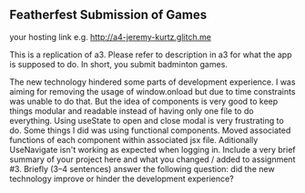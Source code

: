 ## Featherfest Submission of Games
your hosting link e.g. http://a4-jeremy-kurtz.glitch.me

This is a replication of a3. Please refer to description in a3 for what the app is supposed to do. In short, you submit badminton games.

The new technology hindered some parts of development experience.
I was aiming for removing the usage of window.onload but due to time constraints was unable to do that.
But the idea of components is very good to keep things modular and readable instead of having only one file to do everything.
Using useState to open and close modal is very frustrating to do. Some things I did was using functional components. Moved associated functions of each component within associated jsx file.
Aditionally UseNavigate isn't working as expected when logging in.
Include a very brief summary of your project here and what you changed / added to assignment #3. Briefly (3–4 sentences) answer the following question: did the new technology improve or hinder the development experience?